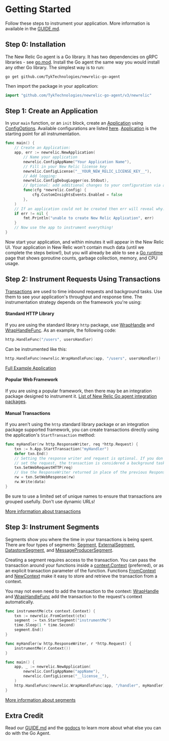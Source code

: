 # Getting Started

Follow these steps to instrument your application.  More information is
available in the [GUIDE.md](GUIDE.md).

## Step 0: Installation

The New Relic Go agent is a Go library. It has two dependencies on gRPC
libraries - see [go.mod](v3/go.mod). Install the Go agent the same way you
would install any other Go library. The simplest way is to run:

```
go get github.com/TykTechnologies/newrelic-go-agent
```

Then import the package in your application:
```go
import "github.com/TykTechnologies/newrelic-go-agent/v3/newrelic"
```

## Step 1: Create an Application

In your `main` function, or an `init` block, create an
[Application](https://godoc.org/github.com/TykTechnologies/newrelic-go-agent/v3/newrelic/#Application) using
 [ConfigOptions](https://godoc.org/github.com/TykTechnologies/newrelic-go-agent/v3/newrelic/#ConfigOption).
 Available configurations are listed [here](https://godoc.org/github.com/TykTechnologies/newrelic-go-agent/v3/newrelic/#Config).
[Application](https://godoc.org/github.com/TykTechnologies/newrelic-go-agent/v3/newrelic/#Application) is the
starting point for all instrumentation.

```go
func main() {
    // Create an Application:
    app, err := newrelic.NewApplication(
        // Name your application
        newrelic.ConfigAppName("Your Application Name"),
        // Fill in your New Relic license key
        newrelic.ConfigLicense("__YOUR_NEW_RELIC_LICENSE_KEY__"),
        // Add logging:
        newrelic.ConfigDebugLogger(os.Stdout),
        // Optional: add additional changes to your configuration via a config function:
        func(cfg *newrelic.Config) {
            cfg.CustomInsightsEvents.Enabled = false
        },
    )
    // If an application could not be created then err will reveal why.
    if err != nil {
        fmt.Println("unable to create New Relic Application", err)
    }
    // Now use the app to instrument everything!
}
```

Now start your application, and within minutes it will appear in the New Relic
UI.  Your application in New Relic won't contain much data (until we complete
the steps below!), but you will already be able to see a
[Go runtime](https://docs.newrelic.com/docs/agents/go-agent/features/go-runtime-page-troubleshoot-performance-problems)
page that shows goroutine counts, garbage collection, memory, and CPU usage.

## Step 2: Instrument Requests Using Transactions

[Transactions](https://godoc.org/github.com/TykTechnologies/newrelic-go-agent/v3/newrelic/#Transaction) are
used to time inbound requests and background tasks.  Use them to see your
application's throughput and response time.  The instrumentation strategy
depends on the framework you're using:

#### Standard HTTP Library

If you are using the standard library `http` package, use
[WrapHandle](https://godoc.org/github.com/TykTechnologies/newrelic-go-agent/v3/newrelic/#WrapHandle) and
[WrapHandleFunc](https://godoc.org/github.com/TykTechnologies/newrelic-go-agent/v3/newrelic/#WrapHandleFunc).
As an example, the following code:

```go
http.HandleFunc("/users", usersHandler)
```
Can be instrumented like this:
```go
http.HandleFunc(newrelic.WrapHandleFunc(app, "/users", usersHandler))
```

[Full Example Application](./v3/examples/server/main.go)

#### Popular Web Framework

If you are using a popular framework, then there may be an integration package
designed to instrument it.  [List of New Relic Go agent integration packages](./README.md#integrations).

#### Manual Transactions

If you aren't using the `http` standard library package or an
integration package supported framework, you can create transactions
directly using the application's `StartTransaction` method:

```go
func myHandler(rw http.ResponseWriter, req *http.Request) {
    txn := h.App.StartTransaction("myHandler")
    defer txn.End()
    // Setting the response writer and request is optional. If you don't
    // set the request, the transaction is considered a background task.
    txn.SetWebRequestHTTP(req)
    // Use the ResponseWriter returned in place of the previous ResponseWriter
    rw = txn.SetWebResponse(rw)
    rw.Write(data)
}
```

Be sure to use a limited set of unique names to ensure that transactions are
grouped usefully.  Don't use dynamic URLs!

[More information about transactions](GUIDE.md#transactions)

## Step 3: Instrument Segments

Segments show you where the time in your transactions is being spent.  There are
four types of segments:
[Segment](https://godoc.org/github.com/TykTechnologies/newrelic-go-agent/v3/newrelic/#Segment),
[ExternalSegment](https://godoc.org/github.com/TykTechnologies/newrelic-go-agent/v3/newrelic/#ExternalSegment),
[DatastoreSegment](https://godoc.org/github.com/TykTechnologies/newrelic-go-agent/v3/newrelic/#DatastoreSegment),
and
[MessageProducerSegment](https://godoc.org/github.com/TykTechnologies/newrelic-go-agent/v3/newrelic/#MessageProducerSegment).

Creating a segment requires access to the transaction.  You can pass the
transaction around your functions inside
a [context.Context](https://golang.org/pkg/context/#Context) (preferred), or as an explicit transaction
parameter of the function.  Functions
[FromContext](https://godoc.org/github.com/TykTechnologies/newrelic-go-agent/v3/newrelic/#FromContext)
and [NewContext](https://godoc.org/github.com/TykTechnologies/newrelic-go-agent/v3/newrelic/#NewContext) make it
easy to store and retrieve the transaction from a context.

You may not even need to add the transaction to the context:
[WrapHandle](https://godoc.org/github.com/TykTechnologies/newrelic-go-agent/v3/newrelic/#WrapHandle) and
[WrapHandleFunc](https://godoc.org/github.com/TykTechnologies/newrelic-go-agent/v3/newrelic/#WrapHandleFunc)
add the transaction to the request's context automatically.

```go
func instrumentMe(ctx context.Context) {
    txn := newrelic.FromContext(ctx)
    segment := txn.StartSegment("instrumentMe")
    time.Sleep(1 * time.Second)
    segment.End()
}

func myHandler(w http.ResponseWriter, r *http.Request) {
    instrumentMe(r.Context())
}

func main() {
    app, _ := newrelic.NewApplication(
        newrelic.ConfigAppName("appName"),
        newrelic.ConfigLicense("__license__"),
    )
    http.HandleFunc(newrelic.WrapHandleFunc(app, "/handler", myHandler))
}
```

[More information about segments](GUIDE.md#segments)

## Extra Credit

Read our [GUIDE.md](GUIDE.md) and the
[godocs](https://godoc.org/github.com/TykTechnologies/newrelic-go-agent/v3/newrelic) to learn more about
what else you can do with the Go Agent.
